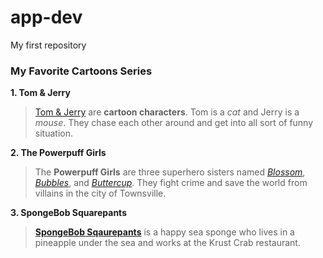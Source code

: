 # app-dev
My first repository

### My Favorite Cartoons Series

**1. Tom & Jerry**

> [Tom & Jerry](https://en.wikipedia.org/wiki/Tom_and_Jerry) are **cartoon characters**. Tom is a *cat* and Jerry is a *mouse*. They chase each other around and get into all sort of funny situation.


**2. The Powerpuff Girls**

> The **Powerpuff Girls** are three superhero sisters named *[Blossom](https://powerpuffgirls.fandom.com/wiki/Blossom_(1998_TV_series))*, *[Bubbles](https://powerpuffgirls.fandom.com/wiki/Bubbles_(1998_TV_series)#:~:text=Bubbles%20is%20one%20of%20the,sugar%22%20ingredient%20of%20the%20three)*, and *[Buttercup](https://powerpuffgirls.fandom.com/wiki/Buttercup_(1998_TV_series))*. They fight crime and save the world from villains in the city of Townsville.

**3. SpongeBob Squarepants**

> **[SpongeBob Sqaurepants](https://en.wikipedia.org/wiki/SpongeBob_SquarePants)** is a happy sea sponge who lives in a pineapple under the sea and works at the Krust Crab restaurant.
